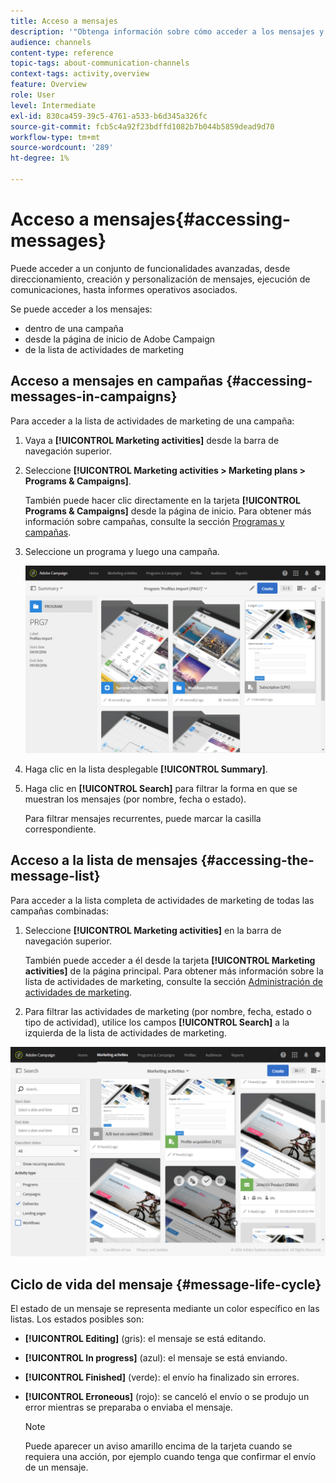 ```yaml
---
title: Acceso a mensajes
description: '"Obtenga información sobre cómo acceder a los mensajes y sus funcionalidades avanzadas: creación, segmentación, personalización, ejecución y creación de informes".'
audience: channels
content-type: reference
topic-tags: about-communication-channels
context-tags: activity,overview
feature: Overview
role: User
level: Intermediate
exl-id: 830ca459-39c5-4761-a533-b6d345a326fc
source-git-commit: fcb5c4a92f23bdffd1082b7b044b5859dead9d70
workflow-type: tm+mt
source-wordcount: '289'
ht-degree: 1%

---
```


# Acceso a mensajes{#accessing-messages}

Puede acceder a un conjunto de funcionalidades avanzadas, desde direccionamiento, creación y personalización de mensajes, ejecución de comunicaciones, hasta informes operativos asociados.

Se puede acceder a los mensajes:

* dentro de una campaña
* desde la página de inicio de Adobe Campaign
* de la lista de actividades de marketing

## Acceso a mensajes en campañas {#accessing-messages-in-campaigns}

Para acceder a la lista de actividades de marketing de una campaña:

1. Vaya a **[!UICONTROL Marketing activities]** desde la barra de navegación superior.
1. Seleccione **[!UICONTROL Marketing activities > Marketing plans > Programs & Campaigns]**.

   También puede hacer clic directamente en la tarjeta **[!UICONTROL Programs & Campaigns]** desde la página de inicio. Para obtener más información sobre campañas, consulte la sección [Programas y campañas](../../start/using/programs-and-campaigns.md).

1. Seleccione un programa y luego una campaña.

   ![](assets/delivery_list_1.png)

1. Haga clic en la lista desplegable **[!UICONTROL Summary]**.
1. Haga clic en **[!UICONTROL Search]** para filtrar la forma en que se muestran los mensajes (por nombre, fecha o estado).

   Para filtrar mensajes recurrentes, puede marcar la casilla correspondiente.

## Acceso a la lista de mensajes {#accessing-the-message-list}

Para acceder a la lista completa de actividades de marketing de todas las campañas combinadas:

1. Seleccione **[!UICONTROL Marketing activities]** en la barra de navegación superior.

   También puede acceder a él desde la tarjeta **[!UICONTROL Marketing activities]** de la página principal. Para obtener más información sobre la lista de actividades de marketing, consulte la sección [Administración de actividades de marketing](../../start/using/marketing-activities.md#creating-a-marketing-activity).

1. Para filtrar las actividades de marketing (por nombre, fecha, estado o tipo de actividad), utilice los campos **[!UICONTROL Search]** a la izquierda de la lista de actividades de marketing.

![](assets/delivery_list_2.png)

## Ciclo de vida del mensaje {#message-life-cycle}

El estado de un mensaje se representa mediante un color específico en las listas. Los estados posibles son:

* **[!UICONTROL Editing]** (gris): el mensaje se está editando.
* **[!UICONTROL In progress]** (azul): el mensaje se está enviando.
* **[!UICONTROL Finished]** (verde): el envío ha finalizado sin errores.
* **[!UICONTROL Erroneous]** (rojo): se canceló el envío o se produjo un error mientras se preparaba o enviaba el mensaje.

  >[!NOTE]
  >
  >Puede aparecer un aviso amarillo encima de la tarjeta cuando se requiera una acción, por ejemplo cuando tenga que confirmar el envío de un mensaje.
